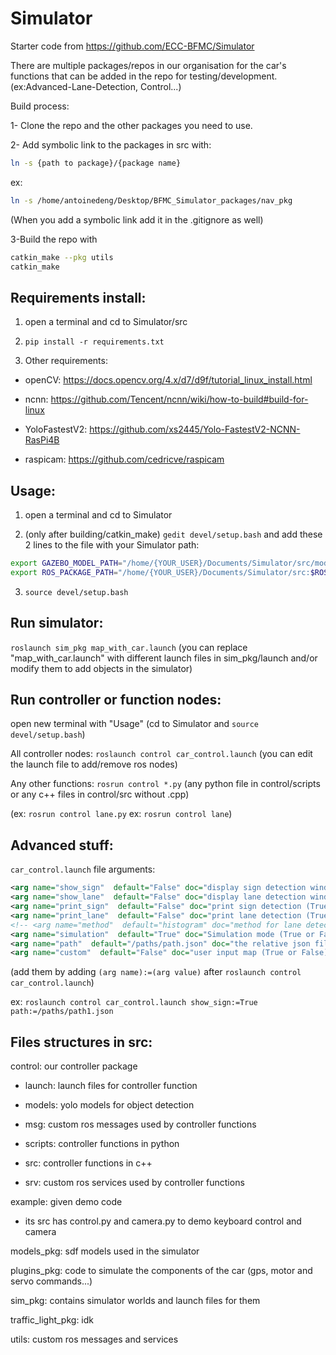# Simulator

Starter code from https://github.com/ECC-BFMC/Simulator

There are multiple packages/repos in our organisation for the car's functions that can be added in the repo for testing/development.
(ex:Advanced-Lane-Detection, Control...)

Build process:

1- Clone the repo and the other packages you need to use.

2- Add symbolic link to the packages in src with:

```sh
ln -s {path to package}/{package name}
```

ex:

```sh
ln -s /home/antoinedeng/Desktop/BFMC_Simulator_packages/nav_pkg
```

(When you add a symbolic link add it in the .gitignore as well)

3-Build the repo with 

```sh
catkin_make --pkg utils
catkin_make
```


## Requirements install:

1. open a terminal and cd to Simulator/src

2. ```pip install -r requirements.txt```

3. Other requirements: 

- openCV: https://docs.opencv.org/4.x/d7/d9f/tutorial_linux_install.html

- ncnn: https://github.com/Tencent/ncnn/wiki/how-to-build#build-for-linux

- YoloFastestV2: https://github.com/xs2445/Yolo-FastestV2-NCNN-RasPi4B

- raspicam: https://github.com/cedricve/raspicam

## Usage:

1. open a terminal and cd to Simulator

2. (only after building/catkin_make) ```gedit devel/setup.bash``` and add these 2 lines to the file with your Simulator path:

```sh
export GAZEBO_MODEL_PATH="/home/{YOUR_USER}/Documents/Simulator/src/models_pkg:$GAZEBO_MODEL_PATH"
export ROS_PACKAGE_PATH="/home/{YOUR_USER}/Documents/Simulator/src:$ROS_PACKAGE_PATH"
```

3. ```source devel/setup.bash```

## Run simulator:

```roslaunch sim_pkg map_with_car.launch```
(you can replace "map_with_car.launch" with different launch files in sim_pkg/launch and/or modify them to add objects in the simulator)

## Run controller or function nodes:

open new terminal with "Usage" (cd to Simulator and ```source devel/setup.bash```)

All controller nodes: ```roslaunch control car_control.launch``` (you can edit the launch file to add/remove ros nodes)

Any other functions: ```rosrun control *.py``` (any python file in control/scripts or any c++ files in control/src without .cpp)

(ex: ```rosrun control lane.py```
ex: ```rosrun control lane```)

## Advanced stuff:

```car_control.launch``` file arguments:

```xml
<arg name="show_sign"  default="False" doc="display sign detection window (True or False)"/>
<arg name="show_lane"  default="False" doc="display lane detection window (True or False)"/>
<arg name="print_sign"  default="False" doc="print sign detection (True or False)"/>
<arg name="print_lane"  default="False" doc="print lane detection (True or False)"/>
<!-- <arg name="method"  default="histogram" doc="method for lane detection (histogram or houghlines)"/> -->
<arg name="simulation"  default="True" doc="Simulation mode (True or False)"/>
<arg name="path"  default="/paths/path.json" doc="the relative json file path to the planned path"/>
<arg name="custom"  default="False" doc="user input map (True or False)"/>
```

(add them by adding ```(arg name):=(arg value)``` after ```roslaunch control car_control.launch```)

ex: ```roslaunch control car_control.launch show_sign:=True path:=/paths/path1.json```

## Files structures in src:

control: our controller package

- launch: launch files for controller function

- models: yolo models for object detection

- msg: custom ros messages used by controller functions

- scripts: controller functions in python

- src: controller functions in c++

- srv: custom ros services used by controller functions

example: given demo code
- its src has control.py and camera.py to demo keyboard control and camera

models_pkg: sdf models used in the simulator

plugins_pkg: code to simulate the components of the car (gps, motor and servo commands...)

sim_pkg: contains simulator worlds and launch files for them

traffic_light_pkg: idk

utils: custom ros messages and services


